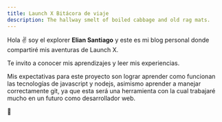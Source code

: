 ```yaml
---
title: Launch X Bitácora de viaje
description: The hallway smelt of boiled cabbage and old rag mats.
---
```


Hola ✌️  soy el explorer **Elian Santiago** y este es mi blog personal donde compartiré mis aventuras de Launch X.

Te invito a conocer mis aprendizajes y leer mis experiencias.

Mis expectativas para este proyecto son lograr aprender como funcionan las tecnologías de javascript y nodejs, asimismo aprender a manejar correctamente git, ya que esta será una herramienta con la cual trabajaré mucho en un futuro como desarrollador web.

🚀
